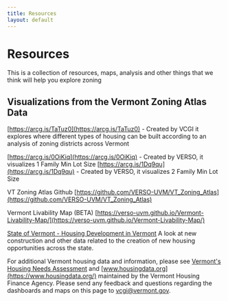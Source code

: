 ```yaml
---
title: Resources
layout: default
---
```

# Resources

This is a collection of resources, maps, analysis and other things that we think will help you explore zoning

## Visualizations from the Vermont Zoning Atlas Data
[https://arcg.is/TaTuz0](https://arcg.is/TaTuz0) - Created by VCGI it explores where different types of housing can be built according to an analysis of zoning districts across Vermont

[https://arcg.is/0OiKiq](https://arcg.is/0OiKiq) - Created by VERSO, it visualizes 1 Family Min Lot Size 
[https://arcg.is/1Dq9qu](https://arcg.is/1Dq9qu) - Created by VERSO, it visualizes 2 Family Min Lot Size 


VT Zoning Atlas Github
[https://github.com/VERSO-UVM/VT_Zoning_Atlas](https://github.com/VERSO-UVM/VT_Zoning_Atlas)

Vermont Livability Map (BETA) 
[https://verso-uvm.github.io/Vermont-Livability-Map/](https://verso-uvm.github.io/Vermont-Livability-Map/)


[State of Vermont - Housing Development in Vermont](https://storymaps.arcgis.com/collections/0cfc7acbdec94ef4a13072e6129a8388)
A look at new construction and other data related to the creation of new housing opportunities across the state.

 For additional Vermont housing data and information, please see  [Vermont's Housing Needs Assessment](https://accd.vermont.gov/housing/plans-data-rules/needs-assessment) and [www.housingdata.org](https://www.housingdata.org/)  maintained by the Vermont Housing Finance Agency.  Please send any feedback and questions regarding the dashboards and maps on this page to vcgi@vermont.gov.


